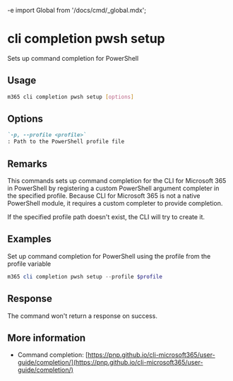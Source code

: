 -e <!-- DISCLAIMER: All secrets, passwords, and sensitive values in this document are examples only and not real credentials. -->
import Global from '/docs/cmd/_global.mdx';

# cli completion pwsh setup

Sets up command completion for PowerShell

## Usage

```sh
m365 cli completion pwsh setup [options]
```

## Options

```md definition-list
`-p, --profile <profile>`
: Path to the PowerShell profile file
```

<Global />

## Remarks

This commands sets up command completion for the CLI for Microsoft 365 in PowerShell by registering a custom PowerShell argument completer in the specified profile. Because CLI for Microsoft 365 is not a native PowerShell module, it requires a custom completer to provide completion.

If the specified profile path doesn't exist, the CLI will try to create it.

## Examples

Set up command completion for PowerShell using the profile from the profile variable

```powershell
m365 cli completion pwsh setup --profile $profile
```

## Response

The command won't return a response on success.

## More information

- Command completion: [https://pnp.github.io/cli-microsoft365/user-guide/completion/](https://pnp.github.io/cli-microsoft365/user-guide/completion/)
